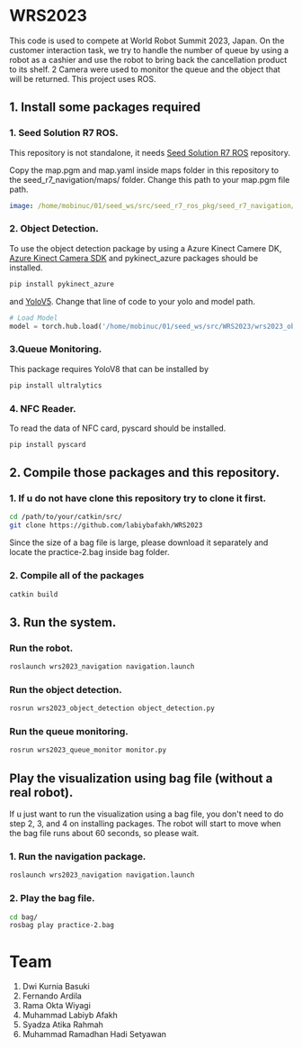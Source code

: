 # WRS2023
This code is used to compete at World Robot Summit 2023, Japan. On the customer interaction task, we try to handle the number of queue by using a robot as a cashier and use the robot to bring back the cancellation product to its shelf. 2 Camera were used to monitor the queue and the object that will be returned. This project uses ROS. 

## 1. Install some packages required
### 1. Seed Solution R7 ROS.
This repository is not standalone, it needs [Seed Solution R7 ROS](https://github.com/seed-solutions/seed_r7_ros_pkg) repository.

Copy the map.pgm and map.yaml inside maps folder in this repository to the seed_r7_navigation/maps/ folder.
Change this path to your map.pgm file path.
```yaml
image: /home/mobinuc/01/seed_ws/src/seed_r7_ros_pkg/seed_r7_navigation/maps/map.pgm
```
### 2. Object Detection.
To use the object detection package by using a Azure Kinect Camere DK, [Azure Kinect Camera SDK](https://github.com/microsoft/Azure-Kinect-Sensor-SDK) and pykinect_azure packages should be installed.
```bash
pip install pykinect_azure
```
and [YoloV5](https://github.com/ultralytics/yolov5).
Change that line of code to your yolo and model path.
```python
# Load Model
model = torch.hub.load('/home/mobinuc/01/seed_ws/src/WRS2023/wrs2023_object_detection/yolov5', 'custom', path='/home/mobinuc/01/seed_ws/src/WRS2023/wrs2023_object_detection/object.pt', source='local', force_reload=True)  # local repo
```

### 3.Queue Monitoring.
This package requires YoloV8 that can be installed by 

```bash
pip install ultralytics
```

### 4. NFC Reader.
To read the data of NFC card, pyscard should be installed.

```bash
pip install pyscard
```


## 2. Compile those packages and this repository.
### 1. If u do not have clone this repository try to clone it first.
```bash
cd /path/to/your/catkin/src/
git clone https://github.com/labiybafakh/WRS2023
```
Since the size of a bag file is large, please download it separately and locate the practice-2.bag inside bag folder.

### 2. Compile all of the packages
```bash
catkin build
```

## 3. Run the system.
### Run the robot.
```bash
roslaunch wrs2023_navigation navigation.launch
```

### Run the object detection.
```bash
rosrun wrs2023_object_detection object_detection.py
```

### Run the queue monitoring.
```bash
rosrun wrs2023_queue_monitor monitor.py
```

## Play the visualization using bag file (without a real robot).
If u just want to run the visualization using a bag file,  you don't need to do step 2, 3, and 4 on installing packages. The robot will start to move when the bag file runs about 60 seconds, so please wait.
### 1. Run the navigation package.
```bash
roslaunch wrs2023_navigation navigation.launch
```
### 2. Play the bag file.
```bash
cd bag/
rosbag play practice-2.bag
```

# Team
1. Dwi Kurnia Basuki
2. Fernando Ardila
3. Rama Okta Wiyagi
4. Muhammad Labiyb Afakh
5. Syadza Atika Rahmah
6. Muhammad Ramadhan Hadi Setyawan